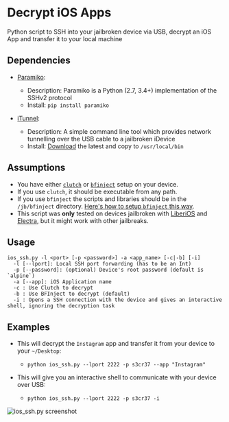# Decrypt iOS Apps
Python script to SSH into your jailbroken device via USB, decrypt an iOS App and transfer it to your local machine

## Dependencies
- [Paramiko](http://www.paramiko.org/):
  - Description: Paramiko is a Python (2.7, 3.4+) implementation of the SSHv2 protocol
  - Install: `pip install paramiko`
  
- [iTunnel](https://code.google.com/archive/p/iphonetunnel-usbmuxconnectbyport/downloads):
  - Description: A simple command line tool which provides network tunnelling over the USB cable to a jailbroken iDevice
  - Install: [Download](https://code.google.com/archive/p/iphonetunnel-usbmuxconnectbyport/downloads) the latest and copy to `/usr/local/bin`

## Assumptions
- You have either [`clutch`](https://github.com/KJCracks/Clutch) or [`bfinject`](https://github.com/BishopFox/bfinject) setup on your device.
- If you use `clutch`, it should be executable from any path.
- If you use `bfinject` the scripts and libraries should be in the `/jb/bfinject` directory. [Here's how to setup `bfinject` this way](https://ivrodriguez.com/reverse-engineer-ios-apps-ios-11-edition-part1/).
- This script was **only** tested on devices jailbroken with [LiberiOS](http://newosxbook.com/liberios/) and [Electra](https://coolstar.org/electra/), but it might work with other jailbreaks.

## Usage
```
ios_ssh.py -l <port> [-p <password>] -a <app_name> [-c|-b] [-i]
  -l [--lport]: Local SSH port forwarding (has to be an Int)
  -p [--password]: (optional) Device's root password (default is `alpine`)
  -a [--app]: iOS Application name
  -c : Use Clutch to decrypt
  -b : Use BFInject to decrypt (default)
  -i : Opens a SSH connection with the device and gives an interactive shell, ignoring the decryption task
```

## Examples
- This will decrypt the `Instagram` app and transfer it from your device to your `~/Desktop`:
  - `python ios_ssh.py --lport 2222 -p s3cr37 --app "Instagram"`


- This will give you an interactive shell to communicate with your device over USB:
  - `python ios_ssh.py --lport 2222 -p s3cr37 -i`

![ios_ssh.py screenshot](screenshot.png)
